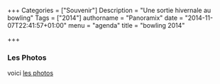 +++
Categories = ["Souvenir"]
Description = "Une sortie hivernale au bowling"
Tags = ["2014"]
authorname = "Panoramix"
date = "2014-11-07T22:41:57+01:00"
menu = "agenda"
title = "bowling 2014"

+++


### Les Photos

voici [les photos](https://www.dropbox.com/sh/bqs81s4805dol42/AAAGfWfWwvu6_7-UP4X9Gl5Ha?dl=0)
